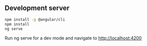 ## Development server

```bash
npm install -g @angular/cli
npm install
ng serve
```
Run ng serve for a dev mode and navigate to <http://localhost:4200>